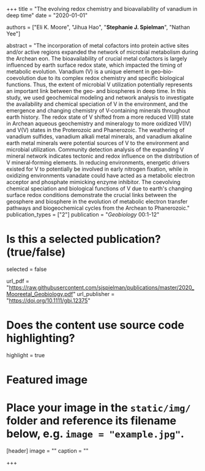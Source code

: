 +++
title = "The evolving redox chemistry and bioavailability of vanadium in deep time"
date = "2020-01-01"

authors = ["Eli K. Moore", "Jihua Hao", "**Stephanie J. Spielman**", "Nathan Yee"]

abstract = "The incorporation of metal cofactors into protein active sites and/or active regions expanded the network of microbial metabolism during the Archean eon. The bioavailability of crucial metal cofactors is largely influenced by earth surface redox state, which impacted the timing of metabolic evolution. Vanadium (V) is a unique element in geo–bio‐coevolution due to its complex redox chemistry and specific biological functions. Thus, the extent of microbial V utilization potentially represents an important link between the geo‐ and biospheres in deep time. In this study, we used geochemical modeling and network analysis to investigate the availability and chemical speciation of V in the environment, and the emergence and changing chemistry of V‐containing minerals throughout earth history. The redox state of V shifted from a more reduced V(III) state in Archean aqueous geochemistry and mineralogy to more oxidized V(IV) and V(V) states in the Proterozoic and Phanerozoic. The weathering of vanadium sulfides, vanadium alkali metal minerals, and vanadium alkaline earth metal minerals were potential sources of V to the environment and microbial utilization. Community detection analysis of the expanding V mineral network indicates tectonic and redox influence on the distribution of V mineral‐forming elements. In reducing environments, energetic drivers existed for V to potentially be involved in early nitrogen fixation, while in oxidizing environments vanadate could have acted as a metabolic electron acceptor and phosphate mimicking enzyme inhibitor. The coevolving chemical speciation and biological functions of V due to earth's changing surface redox conditions demonstrate the crucial links between the geosphere and biosphere in the evolution of metabolic electron transfer pathways and biogeochemical cycles from the Archean to Phanerozoic."
publication_types = ["2"]
publication = "*Geobiology* 00:1-12"

# Is this a selected publication? (true/false)
selected = false



url_pdf = "https://raw.githubusercontent.com/sjspielman/publications/master/2020_Mooreetal_Geobiology.pdf"
url_publisher = "https://doi.org/10.1111/gbi.12375"

# Does the content use source code highlighting?
highlight = true

# Featured image
# Place your image in the `static/img/` folder and reference its filename below, e.g. `image = "example.jpg"`.
[header]
image = ""
caption = ""



+++
<!-- 

publication = "*Geobiology* In Press."
-->
<!-- More detail can easily be written here using *Markdown* and $\rm \LaTeX$ math code. -->
